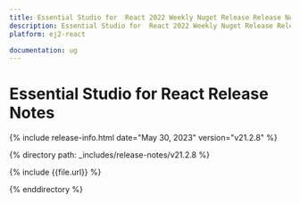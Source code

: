 ```yaml
---
title: Essential Studio for  React 2022 Weekly Nuget Release Release Notes  
description: Essential Studio for  React 2022 Weekly Nuget Release Release Notes  
platform: ej2-react

documentation: ug
---
```


# Essential Studio for  React   Release Notes  

{% include release-info.html date="May 30, 2023"  version="v21.2.8" %} 

{% directory path: _includes/release-notes/v21.2.8 %}

{% include {{file.url}} %}

{% enddirectory %}


